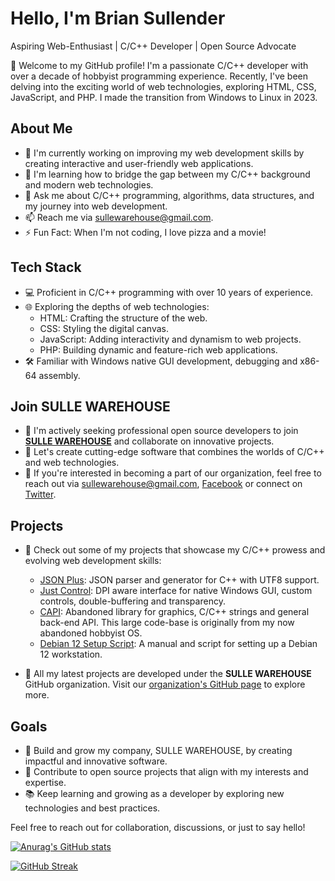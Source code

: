 # Hello, I'm Brian Sullender

Aspiring Web-Enthusiast | C/C++ Developer | Open Source Advocate

👋 Welcome to my GitHub profile! I'm a passionate C/C++ developer with over a decade of hobbyist programming experience. Recently, I've been delving into the exciting world of web technologies, exploring HTML, CSS, JavaScript, and PHP. I made the transition from Windows to Linux in 2023.

## About Me

- 🔭 I'm currently working on improving my web development skills by creating interactive and user-friendly web applications.
- 🌱 I'm learning how to bridge the gap between my C/C++ background and modern web technologies.
- 💬 Ask me about C/C++ programming, algorithms, data structures, and my journey into web development.
- 📫 Reach me via [sullewarehouse@gmail.com](mailto:sullewarehouse@gmail.com).
- ⚡ Fun Fact: When I'm not coding, I love pizza and a movie!

## Tech Stack

- 💻 Proficient in C/C++ programming with over 10 years of experience.
- 🌐 Exploring the depths of web technologies:
  - HTML: Crafting the structure of the web.
  - CSS: Styling the digital canvas.
  - JavaScript: Adding interactivity and dynamism to web projects.
  - PHP: Building dynamic and feature-rich web applications.
- 🛠️ Familiar with Windows native GUI development, debugging and x86-64 assembly.

## Join **SULLE WAREHOUSE**

- 🌟 I'm actively seeking professional open source developers to join [**SULLE WAREHOUSE**](https://github.com/sullewarehouse) and collaborate on innovative projects.
- 🚀 Let's create cutting-edge software that combines the worlds of C/C++ and web technologies.
- 📢 If you're interested in becoming a part of our organization, feel free to reach out via [sullewarehouse@gmail.com](mailto:sullewarehouse@gmail.com), [Facebook](https://facebook.com/sullewarehouse) or connect on [Twitter](https://twitter.com/sullewarehouse).

## Projects

- 🚀 Check out some of my projects that showcase my C/C++ prowess and evolving web development skills:
  - [JSON Plus](https://github.com/sullewarehouse/json-plus): JSON parser and generator for C++ with UTF8 support.
  - [Just Control](https://github.com/sullewarehouse/JustCtrl): DPI aware interface for native Windows GUI, custom controls, double-buffering and transparency.
  - [CAPI](https://github.com/b-sullender/CAPI): Abandoned library for graphics, C/C++ strings and general back-end API. This large code-base is originally from my now abandoned hobbyist OS.
  - [Debian 12 Setup Script](https://github.com/sullewarehouse/debian12setup): A manual and script for setting up a Debian 12 workstation.
  
- 🏢 All my latest projects are developed under the **SULLE WAREHOUSE** GitHub organization. Visit our [organization's GitHub page](https://github.com/sullewarehouse) to explore more.

## Goals

- 🌟 Build and grow my company, SULLE WAREHOUSE, by creating impactful and innovative software.
- 🚧 Contribute to open source projects that align with my interests and expertise.
- 📚 Keep learning and growing as a developer by exploring new technologies and best practices.

Feel free to reach out for collaboration, discussions, or just to say hello!

[![Anurag's GitHub stats](https://github-readme-stats.vercel.app/api?username=b-sullender)](https://github.com/anuraghazra/github-readme-stats)

[![GitHub Streak](https://github-readme-streak-stats.herokuapp.com?user=b-sullender&theme=radical)](https://git.io/streak-stats)
